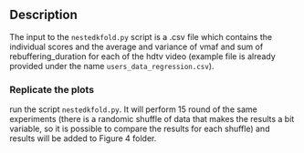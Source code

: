 ## Description
The input to the `nestedkfold.py` script is a .csv file which contains the individual scores and the average and variance of vmaf and sum of rebuffering_duration for each of the hdtv video (example file is already provided under the name `users_data_regression.csv`).

### Replicate the plots
run the script `nestedkfold.py`. It will perform 15 round of the same experiments (there is a randomic shuffle of data that makes the results a bit variable, so it is possible to compare the results for each shuffle) 
and results will be added to Figure 4 folder. 

